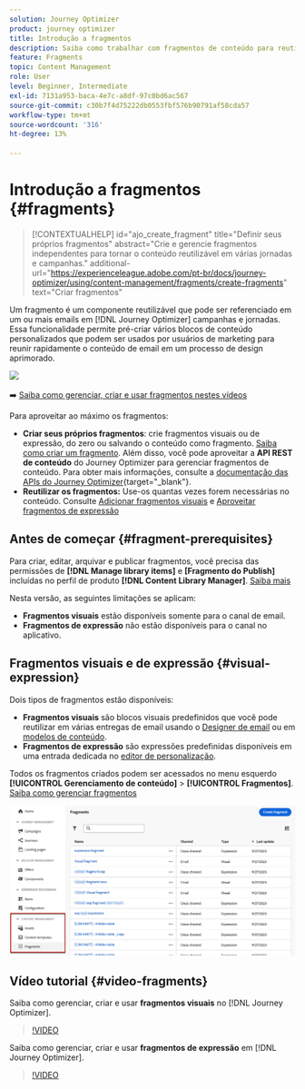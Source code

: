 ```yaml
---
solution: Journey Optimizer
product: journey optimizer
title: Introdução a fragmentos
description: Saiba como trabalhar com fragmentos de conteúdo para reutilizar conteúdo em campanhas e jornadas do Journey Optimizer
feature: Fragments
topic: Content Management
role: User
level: Beginner, Intermediate
exl-id: 7131a953-baca-4e7c-a8df-97c0bd6ac567
source-git-commit: c30b7f4d75222db0553fbf576b90791af58cda57
workflow-type: tm+mt
source-wordcount: '316'
ht-degree: 13%

---
```


# Introdução a fragmentos {#fragments}

>[!CONTEXTUALHELP]
>id="ajo_create_fragment"
>title="Definir seus próprios fragmentos"
>abstract="Crie e gerencie fragmentos independentes para tornar o conteúdo reutilizável em várias jornadas e campanhas."
>additional-url="https://experienceleague.adobe.com/pt-br/docs/journey-optimizer/using/content-management/fragments/create-fragments" text="Criar fragmentos"

Um fragmento é um componente reutilizável que pode ser referenciado em um ou mais emails em [!DNL Journey Optimizer] campanhas e jornadas. Essa funcionalidade permite pré-criar vários blocos de conteúdo personalizados que podem ser usados por usuários de marketing para reunir rapidamente o conteúdo de email em um processo de design aprimorado.

![](../rn/assets/do-not-localize/fragments.gif)

➡️ [Saiba como gerenciar, criar e usar fragmentos nestes vídeos](#video-fragments)

Para aproveitar ao máximo os fragmentos:

* **Criar seus próprios fragmentos**: crie fragmentos visuais ou de expressão, do zero ou salvando o conteúdo como fragmento. [Saiba como criar um fragmento](#create-fragments). Além disso, você pode aproveitar a **API REST de conteúdo** do Journey Optimizer para gerenciar fragmentos de conteúdo. Para obter mais informações, consulte a [documentação das APIs do Journey Optimizer](https://developer.adobe.com/journey-optimizer-apis/references/content/){target="_blank"}.
* **Reutilizar os fragmentos:** Use-os quantas vezes forem necessárias no conteúdo. Consulte [Adicionar fragmentos visuais](../email/use-visual-fragments.md) e [Aproveitar fragmentos de expressão](../personalization/use-expression-fragments.md)

## Antes de começar {#fragment-prerequisites}

Para criar, editar, arquivar e publicar fragmentos, você precisa das permissões de **[!DNL Manage library items]** e **[Fragmento do Publish]** incluídas no perfil de produto **[!DNL Content Library Manager]**. [Saiba mais](../administration/ootb-product-profiles.md#content-library-manager)

Nesta versão, as seguintes limitações se aplicam:

* **Fragmentos visuais** estão disponíveis somente para o canal de email.
* **Fragmentos de expressão** não estão disponíveis para o canal no aplicativo.

## Fragmentos visuais e de expressão {#visual-expression}

Dois tipos de fragmentos estão disponíveis:

* **Fragmentos visuais** são blocos visuais predefinidos que você pode reutilizar em várias entregas de email usando o [Designer de email](../email/get-started-email-design.md) ou em [modelos de conteúdo](../email/use-email-templates.md).
* **Fragmentos de expressão** são expressões predefinidas disponíveis em uma entrada dedicada no [editor de personalização](../personalization/personalization-build-expressions.md).

Todos os fragmentos criados podem ser acessados no menu esquerdo **[!UICONTROL Gerenciamento de conteúdo]** > **[!UICONTROL Fragmentos]**. [Saiba como gerenciar fragmentos](../content-management/manage-fragments.md)

![](assets/fragment-list.png)

## Vídeo tutorial {#video-fragments}

Saiba como gerenciar, criar e usar **fragmentos visuais** no [!DNL Journey Optimizer].

>[!VIDEO](https://video.tv.adobe.com/v/3419932/?quality=12)

Saiba como gerenciar, criar e usar **fragmentos de expressão** em [!DNL Journey Optimizer].

>[!VIDEO](https://video.tv.adobe.com/v/3438922/?quality=12&captions=por_br)
